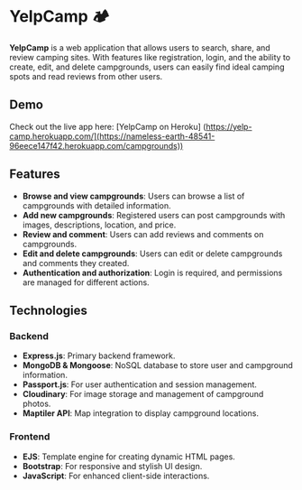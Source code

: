 # YelpCamp 🏕️

**YelpCamp** is a web application that allows users to search, share, and review camping sites. With features like registration, login, and the ability to create, edit, and delete campgrounds, users can easily find ideal camping spots and read reviews from other users.


## Demo

Check out the live app here: [YelpCamp on Heroku]
(https://yelp-camp.herokuapp.com/](https://nameless-earth-48541-96eece147f42.herokuapp.com/campgrounds))

## Features

- **Browse and view campgrounds**: Users can browse a list of campgrounds with detailed information.
- **Add new campgrounds**: Registered users can post campgrounds with images, descriptions, location, and price.
- **Review and comment**: Users can add reviews and comments on campgrounds.
- **Edit and delete campgrounds**: Users can edit or delete campgrounds and comments they created.
- **Authentication and authorization**: Login is required, and permissions are managed for different actions.

## Technologies

### Backend

- **Express.js**: Primary backend framework.
- **MongoDB & Mongoose**: NoSQL database to store user and campground information.
- **Passport.js**: For user authentication and session management.
- **Cloudinary**: For image storage and management of campground photos.
- **Maptiler API**: Map integration to display campground locations.

### Frontend

- **EJS**: Template engine for creating dynamic HTML pages.
- **Bootstrap**: For responsive and stylish UI design.
- **JavaScript**: For enhanced client-side interactions.


